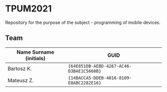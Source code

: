 # TPUM2021
Repository for the purpose of the subject - programming of mobile devices.

## Team

| Name Surname (initials) | GUID                                     |
| ----------------------- | ---------------------------------------- |
| Bartosz K.              | `{64E851DB-AEBD-4267-AC46-D3BAE1C5660B}` |
| Mateusz Z.              | `{14BACCA5-DDEB-4016-8109-E8ABC2282E16}` |
